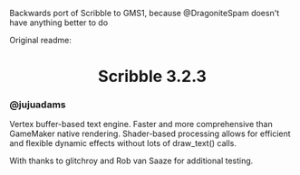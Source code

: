 Backwards port of Scribble to GMS1, because @DragoniteSpam doesn't have anything better to do

Original readme:

<h1 align="center">Scribble 3.2.3</h1>

### @jujuadams

Vertex buffer-based text engine. Faster and more comprehensive than GameMaker native rendering. Shader-based processing allows for efficient and flexible dynamic effects without lots of draw_text() calls.

With thanks to glitchroy and Rob van Saaze for additional testing.